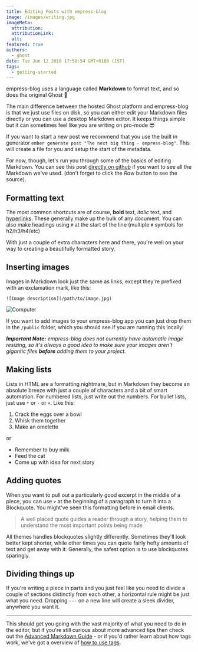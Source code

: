 ```yaml
---
title: Editing Posts with empress-blog
image: /images/writing.jpg
imageMeta:
  attribution:
  attributionLink:
  alt:
featured: true
authors:
  - ghost
date: Tue Jun 12 2018 17:58:54 GMT+0100 (IST)
tags:
  - getting-started
---
```


empress-blog uses a language called **Markdown** to format text, and so does the original Ghost 🎉

The main difference between the hosted Ghost platform and empress-blog is that we just use files on disk, so you can either edit your Markdown files directly or you can use a desktop Markdown editor. It keeps things simple but it can sometimes feel like you are writing on pro-mode 😎

If you want to start a new post we recommend that you use the built in generator `ember generate post "The next big thing - empress-blog"`. This will create a file for you and setup the start of the metadata.

For now, though, let's run you through some of the basics of editing Markdown. You can see this post [directly on github](https://github.com/empress/empress-blog/blob/master/blueprints/empress-blog/files/__base__/content/the-editor.md) if you want to see all the Markdown we've used. (don't forget to click the _Raw_ button to see the source).


## Formatting text

The most common shortcuts are of course, **bold** text, _italic_ text, and [hyperlinks](https://example.com). These generally make up the bulk of any document. You can also make headings using `#` at the start of the line (multiple `#` symbols for h2/h3/h4/etc)

With just a couple of extra characters here and there, you're well on your way to creating a beautifully formatted story.


## Inserting images

Images in Markdown look just the same as links, except they're prefixed with an exclamation mark, like this:

`![Image description](/path/to/image.jpg)`

![Computer](https://casper.ghost.org/v1.0.0/images/computer.jpg)

If you want to add images to your empress-blog app you can just drop them in the `/public` folder, which you should see if you are running this locally!

_**Important Note:** empress-blog does not currently have automatic image resizing, so it's always a good idea to make sure your images aren't gigantic files **before** adding them to your project._


## Making lists

Lists in HTML are a formatting nightmare, but in Markdown they become an absolute breeze with just a couple of characters and a bit of smart automation. For numbered lists, just write out the numbers. For bullet lists, just use `*` or `-` or `+`. Like this:

1. Crack the eggs over a bowl
2. Whisk them together
3. Make an omelette

or

- Remember to buy milk
- Feed the cat
- Come up with idea for next story


## Adding quotes

When you want to pull out a particularly good excerpt in the middle of a piece, you can use `>` at the beginning of a paragraph to turn it into a Blockquote. You might've seen this formatting before in email clients.

> A well placed quote guides a reader through a story, helping them to understand the most important points being made

All themes handles blockquotes slightly differently. Sometimes they'll look better kept shorter, while other times you can quote fairly hefty amounts of text and get away with it. Generally, the safest option is to use blockquotes sparingly.


## Dividing things up

If you're writing a piece in parts and you just feel like you need to divide a couple of sections distinctly from each other, a horizontal rule might be just what you need. Dropping `---` on a new line will create a sleek divider, anywhere you want it.

---

This should get you going with the vast majority of what you need to do in the editor, but if you're still curious about more advanced tips then check out the [Advanced Markdown Guide](/advanced-markdown/) - or if you'd rather learn about how tags work, we've got a overview of [how to use tags](/using-tags/).
